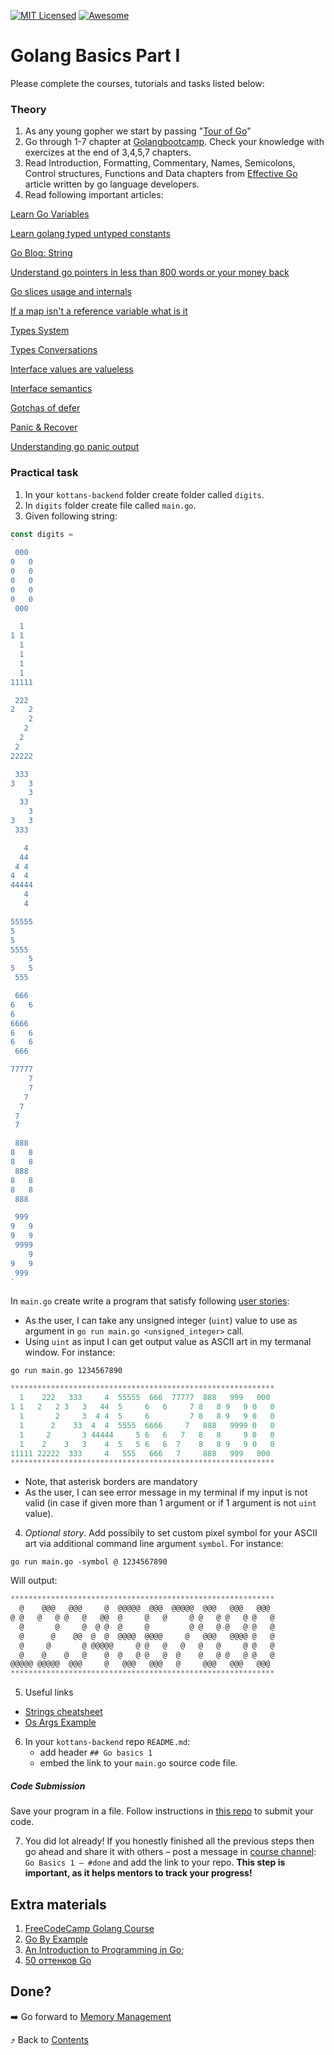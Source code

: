 [![MIT Licensed][icon-mit]][license]
[![Awesome][icon-awesome]][awesome]
&nbsp;&nbsp;&nbsp;&nbsp;&nbsp;&nbsp;

# Golang Basics Part I

Please complete the courses, tutorials and tasks listed below:

### Theory

1. As any young gopher we start by passing "[Tour of Go](https://tour.golang.org)"
1. Go through 1-7 chapter at [Golangbootcamp](http://www.golangbootcamp.com/book). Check your knowledge with exercizes at the end of 3,4,5,7 chapters.
1. Read Introduction, Formatting, Commentary, Names, Semicolons, Control structures, Functions and Data chapters from [Effective Go](https://golang.org/doc/effective_go.html) article written by go language developers.
1. Read following important articles:

[Learn Go Variables](https://blog.learngoprogramming.com/learn-go-lang-variables-visual-tutorial-and-ebook-9a061d29babe)

[Learn golang typed untyped constants](https://blog.learngoprogramming.com/learn-golang-typed-untyped-constants-70b4df443b61)

[Go Blog: String](https://blog.golang.org/strings)

[Understand go pointers in less than 800 words or your money back](https://dave.cheney.net/2017/04/26/understand-go-pointers-in-less-than-800-words-or-your-money-back)

[Go slices usage and internals](https://blog.golang.org/go-slices-usage-and-internals)

[If a map isn't a reference variable what is it](https://dave.cheney.net/2017/04/30/if-a-map-isnt-a-reference-variable-what-is-it)

[Types System](https://rakyll.org/typesystem/)

[Types Conversations](https://golang.org/ref/spec#Conversions)

[Interface values are valueless](https://www.ardanlabs.com/blog/2018/03/interface-values-are-valueless.html)

[Interface semantics](https://www.ardanlabs.com/blog/2017/07/interface-semantics.html)

[Gotchas of defer](https://blog.learngoprogramming.com/gotchas-of-defer-in-go-1-8d070894cb01)

[Panic & Recover](https://go101.org/article/panic-and-recover-more.html)

[Understanding go panic output](https://joeshaw.org/understanding-go-panic-output/)

### Practical task

1. In your `kottans-backend` folder create folder called `digits`.
1. In `digits` folder create file called `main.go`.
1. Given following string:

```go
const digits =
`
 000
0   0
0   0
0   0
0   0
0   0
 000

  1
1 1
  1
  1
  1
  1
11111

 222
2   2
    2
   2
  2
 2
22222

 333
3   3
    3
  33
    3
3   3
 333

   4
  44
 4 4
4  4
44444
   4
   4

55555
5
5
5555
    5
5   5
 555

 666
6   6
6
6666
6   6
6   6
 666

77777
    7
    7
   7
  7
 7
 7

 888
8   8
8   8
 888
8   8
8   8
 888

 999
9   9
9   9
 9999
    9
9   9
 999
`
```

In `main.go` create write a program that satisfy following [user stories](https://en.wikipedia.org/wiki/User_story):

- As the user, I can take any unsigned integer (`uint`) value to use as argument in `go run main.go <unsigned_integer>` call.
- Using `uint` as input I can get output value as ASCII art in my termanal window. For instance:

`go run main.go 1234567890`

```go
***********************************************************
  1    222   333     4  55555  666  77777  888   999   000
1 1   2   2 3   3   44  5     6   6     7 8   8 9   9 0   0
  1       2     3  4 4  5     6         7 8   8 9   9 0   0
  1      2    33  4  4  5555  6666     7   888   9999 0   0
  1     2       3 44444     5 6   6   7   8   8     9 0   0
  1    2    3   3    4  5   5 6   6  7    8   8 9   9 0   0
11111 22222  333     4   555   666   7     888   999   000
***********************************************************
```

- Note, that asterisk borders are mandatory
- As the user, I can see error message in my terminal if my input is not valid (in case if given more than 1 argument or if 1 argument is not `uint` value).

4. _Optional story_. Add possibily to set custom pixel symbol for your ASCII art via additional command line argument `symbol`. For instance:

`go run main.go -symbol @ 1234567890`

Will output:

```go
***********************************************************
  @    @@@   @@@     @  @@@@@  @@@  @@@@@  @@@   @@@   @@@
@ @   @   @ @   @   @@  @     @   @     @ @   @ @   @ @   @
  @       @     @  @ @  @     @         @ @   @ @   @ @   @
  @      @    @@  @  @  @@@@  @@@@     @   @@@   @@@@ @   @
  @     @       @ @@@@@     @ @   @   @   @   @     @ @   @
  @    @    @   @    @  @   @ @   @  @    @   @ @   @ @   @
@@@@@ @@@@@  @@@     @   @@@   @@@   @     @@@   @@@   @@@
***********************************************************
```

5. Useful links

- [Strings cheatsheet](https://yourbasic.org/golang/string-functions-reference-cheat-sheet/)
- [Os Args Example](https://gobyexample.com/command-line-arguments)

6. In your `kottans-backend` repo `README.md`:
   - add header `## Go basics 1`
   - embed the link to your `main.go` source code file.

##### Code Submission

Save your program in a file. Follow instructions in [this repo](https://github.com/kottans/golang-2019-homeworks) to submit your code.

7. You did lot already! If you honestly finished all the previous steps then go ahead
   and share it with others –
   post a message in [course channel](https://t.me/joinchat/Dqrdixe1c2K9bXUFBzNWtg):
   `Go Basics 1 — #done` and add the link to your repo. **This step is important, as it helps mentors to track your progress!**

## Extra materials

1. [FreeCodeCamp Golang Course](https://www.youtube.com/playlist?list=PLJbE2Yu2zumCe9cO3SIyragJ8pLmVv0z9)
1. [Go By Example](https://gobyexample.com/)
1. [An Introduction to Programming in Go](https://www.golang-book.com/books/intro);
1. [50 оттенков Go](https://habr.com/ru/company/mailru/blog/314804/)

## Done?

➡️ Go forward to [Memory Management](memory-management.md)

⤴️ Back to [Contents](../contents.md)

[icon-chat]: https://img.shields.io/badge/chat-on%20telegram-blue.svg
[icon-mit]: https://img.shields.io/badge/license-MIT-blue.svg
[icon-awesome]: https://cdn.rawgit.com/sindresorhus/awesome/d7305f38d29fed78fa85652e3a63e154dd8e8829/media/badge.svg
[license]: https://github.com/Kottans/web/blob/master/LICENSE.md
[awesome]: https://github.com/sindresorhus/awesome
